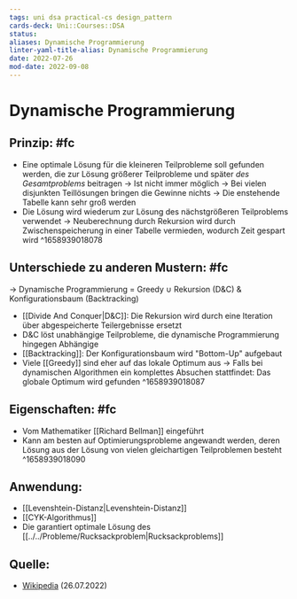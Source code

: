 ```yaml
---
tags: uni dsa practical-cs design_pattern
cards-deck: Uni::Courses::DSA
status: 
aliases: Dynamische Programmierung
linter-yaml-title-alias: Dynamische Programmierung
date: 2022-07-26
mod-date: 2022-09-08
---
```


# Dynamische Programmierung

## Prinzip: #fc
- Eine optimale Lösung für die kleineren Teilprobleme soll gefunden werden, die zur Lösung größerer Teilprobleme und später *des Gesamtproblems* beitragen
	-> Ist nicht immer möglich
	-> Bei vielen disjunkten Teillösungen bringen die Gewinne nichts
	-> Die enstehende Tabelle kann sehr groß werden
- Die Lösung wird wiederum zur Lösung des nächstgrößeren Teilproblems verwendet
	-> Neuberechnung durch Rekursion wird durch Zwischenspeicherung in einer Tabelle vermieden, wodurch Zeit gespart wird
^1658939018078

## Unterschiede zu anderen Mustern: #fc
-> Dynamische Programmierung = Greedy $\cup$ Rekursion (D&C) & Konfigurationsbaum (Backtracking)
- [[Divide And Conquer|D&C]]: Die Rekursion wird durch eine Iteration über abgespeicherte Teilergebnisse ersetzt
- D&C löst unabhängige Teilprobleme, die dynamische Programmierung hingegen Abhängige
 - [[Backtracking]]: Der Konfigurationsbaum wird "Bottom-Up" aufgebaut
- Viele [[Greedy]] sind eher auf das lokale Optimum aus
	-> Falls bei dynamischen Algorithmen ein komplettes Absuchen stattfindet: Das globale Optimum wird gefunden
^1658939018087

## Eigenschaften: #fc
- Vom Mathematiker [[Richard Bellman]] eingeführt
- Kann am besten auf Optimierungsprobleme angewandt werden, deren Lösung aus der Lösung von vielen gleichartigen Teilproblemen besteht
^1658939018090

## Anwendung:
- [[Levenshtein-Distanz|Levenshtein-Distanz]]
- [[CYK-Algorithmus]]
- Die garantiert optimale Lösung des [[../../Probleme/Rucksackproblem|Rucksackproblems]]

## Quelle:
- [Wikipedia](https://de.wikipedia.org/wiki/Dynamische_Programmierung) (26.07.2022)
